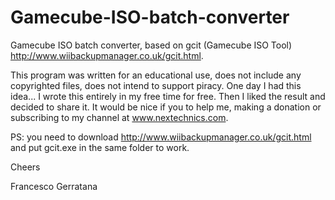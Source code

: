 # Gamecube-ISO-batch-converter
Gamecube ISO batch converter, based on gcit (Gamecube ISO Tool) http://www.wiibackupmanager.co.uk/gcit.html.

This program was written for an educational use, does not include any copyrighted files, does not intend to support piracy. 
One day I had this idea...
I wrote this entirely in my free time for free. Then I liked the result and decided to share it.
It would be nice if you to help me, making a donation or subscribing to my channel at www.nextechnics.com.

PS: you need to download http://www.wiibackupmanager.co.uk/gcit.html and put gcit.exe in the same folder to work.

Cheers

Francesco Gerratana
